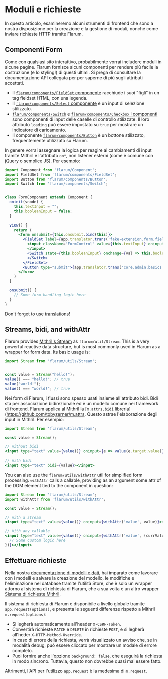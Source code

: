 # Moduli e richieste

In questo articolo, esamineremo alcuni strumenti di frontend che sono a nostra disposizione per la creazione e la gestione di moduli, nonché come inviare richieste HTTP tramite Flarum.

## Componenti Form

Come con qualsiasi sito interattivo, probabilmente vorrai includere moduli in alcune pagine. Flarum fornisce alcuni componenti per rendere più facile la costruzione (e lo styling!) di questi ultimi. Si prega di consultare la documentazione API collegata per per saperne di più sugli attributi accettati.

- Il [`flarum/components/FieldSet` componente](https://api.docs.flarum.org/js/master/class/src/common/components/fieldset.js~fieldset) racchiude i suoi "figli" in un tag fieldset HTML, con una legenda.
- Il [`flarum/components/Select` componente](https://api.docs.flarum.org/js/master/class/src/common/components/select.js~select) è un input di selezione stilizzato.
- [`flarum/components/Switch`](https://api.docs.flarum.org/js/master/class/src/common/components/switch.js~switch) e [`flarum/components/Checkbox` i componenti](https://api.docs.flarum.org/js/master/class/src/common/components/checkbox.js~checkbox) sono componenti di input delle caselle di controllo stilizzate. Il loro attributo `loading` può essere impostato su `true` per mostrare un indicatore di caricamento.
- Il componente [`flarum/components/Button`](https://api.docs.flarum.org/js/master/class/src/common/components/button.js~button) è un bottone stilizzato, frequentemente utilizzato su Flarum.

In genere vorrai assegnare la logica per reagire ai cambiamenti di input tramite Mithril e l'attributo `on*`, non listener esterni (come è comune con jQuery o semplice JS). Per esempio:

```jsx
import Component from 'flarum/Component';
import FieldSet from 'flarum/components/FieldSet';
import Button from 'flarum/components/Button';
import Switch from 'flarum/components/Switch';


class FormComponent extends Component {
  oninit(vnode) {
    this.textInput = "";
    this.booleanInput = false;
  }

  view() {
    return (
      <form onsubmit={this.onsubmit.bind(this)}>
        <FieldSet label={app.translator.trans('fake-extension.form.fieldset_label')}>
          <input className="FormControl" value={this.textInput} oninput={e => this.textInput = e.target.value}>
          </input>
          <Switch state={this.booleanInput} onchange={val => this.booleanInput = val}>
          </Switch>
        </FieldSet>
        <Button type="submit">{app.translator.trans('core.admin.basics.submit_button')}</Button>
      </form>
    )
  }

  onsubmit() {
    // Some form handling logic here
  }
}
```

Don't forget to use [translations](translate.md)!


## Streams, bidi, and withAttr

Flarum provides [Mithril's Stream](https://mithril.js.org/stream.html) as `flarum/util/Stream`. This is a very powerful reactive data structure, but is most commonly used in Flarum as a wrapper for form data. Its basic usage is:

```js
import Stream from 'flarum/utils/Stream';


const value = Stream("hello!");
value() === "hello!"; // true
value("world!");
value() === "world!"; // true
```

Nei form di Flarum, i flussi sono spesso usati insieme all'attributo bidi. Bidi sta per associazione bidirezionale ed è un modello comune nei framework di frontend. Flarum applica al Mithril la [`m.attrs.bidi` libreria](https://github.com/tobyzerner/m.attrs. Questo astrae l'elaborazione degli input in Mithril. Per esempio:

```jsx
import Stream from 'flarum/utils/Stream';

const value = Stream();

// Without bidi
<input type="text" value={value()} oninput={e => value(e.target.value)}></input>

// With bidi
<input type="text" bidi={value}></input>
```

You can also use the `flarum/utils/withAttr` util for simplified form processing. `withAttr` calls a callable, providing as an argument some attr of the DOM element tied to the component in question:

```jsx
import Stream from 'flarum/utils/Stream';
import withAttr from 'flarum/utils/withAttr';

const value = Stream();

// With a stream
<input type="text" value={value()} oninput={withAttr('value', value)}></input>

// With any callable
<input type="text" value={value()} oninput={withAttr('value', (currValue) => {
  // Some custom logic here
})}></input>
```

## Effettuare richieste

Nella nostra [documentazione di modelli e dati](data.md), hai imparato come lavorare con i modelli e salvare la creazione del modello, le modifiche e l'eliminazione nel database tramite l'utilità Store, che è solo un wrapper attorno al sistema di richiesta di Flarum, che a sua volta è un altro wrapper [Sistema di richieste Mithril](https://mithril.js.org/request.html).

Il sistema di richiesta di Flarum è disponibile a livello globale tramite `app.request(options)`, e presenta le seguenti differenze rispetto a Mithril `m.request(options)`:

- Si legherà automaticamente all'header `X-CSRF-Token`.
- Convertirà richieste `PATCH` e `DELETE` in richieste `POST`, e si legherà all'heder `X-HTTP-Method-Override`.
- In caso di errore della richiesta, verrà visualizzato un avviso che, se in modalità debug, può essere cliccato per mostrare un modale di errore completo.
- Puoi fornire anche l'opzione `background: false`, che eseguirà la richiesta in modo sincrono. Tuttavia, questo non dovrebbe quasi mai essere fatto.

Altrimenti, l'API per l'utilizzo `app.request` è la medesima di `m.request`.
